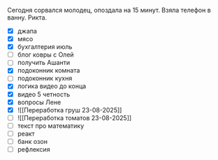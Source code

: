Сегодня сорвался молодец, опоздала на 15 минут. Взяла телефон в ванну. Рикта.
- [x] джапа 
- [x] мясо
- [x] бухгалтерия июль
- [ ] блог ковры с Олей 
- [ ] получить Ашанти
- [x] подоконник комната
- [ ] подоконник кухня
- [x] логика видео до конца
- [x] видео 5 четность
- [x] вопросы Лене
- [x] ![[Переработка груш 23-08-2025]]
- [ ] ![[Переработка томатов 23-08-2025]]
- [ ] текст про математику
- [ ] реакт
- [ ] банк озон
- [ ] рефлексия 